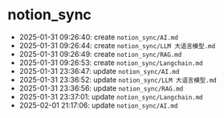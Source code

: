 # notion_sync
- 2025-01-31 09:26:40: create `notion_sync/AI.md`
- 2025-01-31 09:26:44: create `notion_sync/LLM 大语言模型.md`
- 2025-01-31 09:26:49: create `notion_sync/RAG.md`
- 2025-01-31 09:26:53: create `notion_sync/Langchain.md`
- 2025-01-31 23:36:47: update `notion_sync/AI.md`
- 2025-01-31 23:36:52: update `notion_sync/LLM 大语言模型.md`
- 2025-01-31 23:36:56: update `notion_sync/RAG.md`
- 2025-01-31 23:37:01: update `notion_sync/Langchain.md`
- 2025-02-01 21:17:06: update `notion_sync/AI.md`
